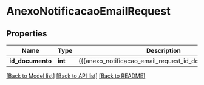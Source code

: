 # AnexoNotificacaoEmailRequest

## Properties
Name | Type | Description | Notes
------------ | ------------- | ------------- | -------------
**id_documento** | **int** | {{{anexo_notificacao_email_request_id_documento_value}}} | [optional] 

[[Back to Model list]](../README.md#documentation-for-models) [[Back to API list]](../README.md#documentation-for-api-endpoints) [[Back to README]](../README.md)


